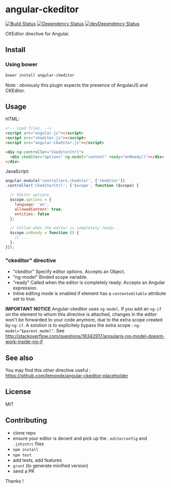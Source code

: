 # angular-ckeditor

[![Build Status](https://travis-ci.org/lemonde/angular-ckeditor.svg?branch=master)](https://travis-ci.org/lemonde/angular-ckeditor)
[![Dependency Status](https://david-dm.org/lemonde/angular-ckeditor.svg?theme=shields.io)](https://david-dm.org/lemonde/angular-ckeditor)
[![devDependency Status](https://david-dm.org/lemonde/angular-ckeditor/dev-status.svg?theme=shields.io)](https://david-dm.org/lemonde/angular-ckeditor#info=devDependencies)

CKEditor directive for Angular.

## Install

### Using bower

```sh
bower install angular-ckeditor
```

Note : obviously this plugin expects the presence of AngularJS and CKEditor.


## Usage

HTML:

```html
<!-- Load files. -->
<script src="angular.js"></script>
<script src="ckeditor.js"></script>
<script src="angular-ckeditor.js"></script>

<div ng-controller="CkeditorCtrl">
  <div ckeditor="options" ng-model="content" ready="onReady()"></div>
</div>
```

JavaScript:

```js
angular.module('controllers.ckeditor', ['ckeditor'])
.controller('CkeditorCtrl', ['$scope', function ($scope) {

  // Editor options.
  $scope.options = {
    language: 'en',
    allowedContent: true,
    entities: false
  };

  // Called when the editor is completely ready.
  $scope.onReady = function () {
    // ...
  };
}]);
```

### "ckeditor" directive

- "ckeditor" Specify editor options. Accepts an Object.
- "ng-model" Binded scope variable.
- "ready" Called when the editor is completely ready. Accepts an Angular expression.
- Inline editing mode is enabled if element has a `contenteditable` attribute set to true.

**IMPORTANT NOTICE**
Angular-ckeditor uses `ng-model`. If you add an `ng-if` on the element to whom this directive is attached, changes in the editor won't be forwarded to your code anymore, due to the extra scope created by `ng-if`. A solution is to explicitely bypass the extra scope : `ng-model="$parent.model"`. See http://stackoverflow.com/questions/18342917/angularjs-ng-model-doesnt-work-inside-ng-if


## See also
You may find this other directive useful : https://github.com/lemonde/angular-ckeditor-placeholder

## License

MIT

## Contributing
* clone repo
* ensure your editor is decent and pick up the `.editorconfig` and `.jshintrc` files
* `npm install`
* `npm test`
* add tests, add features
* `grunt` (to generate minified version)
* send a PR

Thanks !
